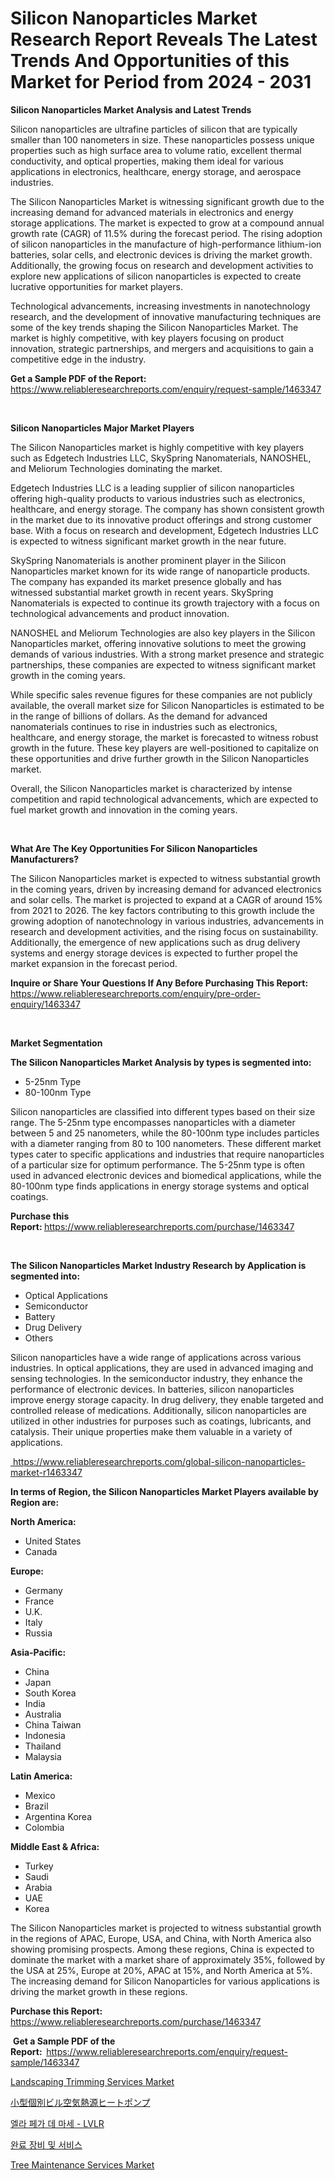 <p><h1>Silicon Nanoparticles Market Research Report Reveals The Latest Trends And Opportunities of this Market for Period from 2024 - 2031</h1></p><p><strong>Silicon Nanoparticles Market Analysis and Latest Trends</strong></p>
<p><p>Silicon nanoparticles are ultrafine particles of silicon that are typically smaller than 100 nanometers in size. These nanoparticles possess unique properties such as high surface area to volume ratio, excellent thermal conductivity, and optical properties, making them ideal for various applications in electronics, healthcare, energy storage, and aerospace industries.</p><p>The Silicon Nanoparticles Market is witnessing significant growth due to the increasing demand for advanced materials in electronics and energy storage applications. The market is expected to grow at a compound annual growth rate (CAGR) of 11.5% during the forecast period. The rising adoption of silicon nanoparticles in the manufacture of high-performance lithium-ion batteries, solar cells, and electronic devices is driving the market growth. Additionally, the growing focus on research and development activities to explore new applications of silicon nanoparticles is expected to create lucrative opportunities for market players.</p><p>Technological advancements, increasing investments in nanotechnology research, and the development of innovative manufacturing techniques are some of the key trends shaping the Silicon Nanoparticles Market. The market is highly competitive, with key players focusing on product innovation, strategic partnerships, and mergers and acquisitions to gain a competitive edge in the industry.</p></p>
<p><strong>Get a Sample PDF of the Report:&nbsp;</strong> <a href="https://www.reliableresearchreports.com/enquiry/request-sample/1463347">https://www.reliableresearchreports.com/enquiry/request-sample/1463347</a></p>
<p>&nbsp;</p>
<p><strong>Silicon Nanoparticles Major Market Players</strong></p>
<p><p>The Silicon Nanoparticles market is highly competitive with key players such as Edgetech Industries LLC, SkySpring Nanomaterials, NANOSHEL, and Meliorum Technologies dominating the market. </p><p>Edgetech Industries LLC is a leading supplier of silicon nanoparticles offering high-quality products to various industries such as electronics, healthcare, and energy storage. The company has shown consistent growth in the market due to its innovative product offerings and strong customer base. With a focus on research and development, Edgetech Industries LLC is expected to witness significant market growth in the near future.</p><p>SkySpring Nanomaterials is another prominent player in the Silicon Nanoparticles market known for its wide range of nanoparticle products. The company has expanded its market presence globally and has witnessed substantial market growth in recent years. SkySpring Nanomaterials is expected to continue its growth trajectory with a focus on technological advancements and product innovation.</p><p>NANOSHEL and Meliorum Technologies are also key players in the Silicon Nanoparticles market, offering innovative solutions to meet the growing demands of various industries. With a strong market presence and strategic partnerships, these companies are expected to witness significant market growth in the coming years.</p><p>While specific sales revenue figures for these companies are not publicly available, the overall market size for Silicon Nanoparticles is estimated to be in the range of billions of dollars. As the demand for advanced nanomaterials continues to rise in industries such as electronics, healthcare, and energy storage, the market is forecasted to witness robust growth in the future. These key players are well-positioned to capitalize on these opportunities and drive further growth in the Silicon Nanoparticles market. </p><p>Overall, the Silicon Nanoparticles market is characterized by intense competition and rapid technological advancements, which are expected to fuel market growth and innovation in the coming years.</p></p>
<p>&nbsp;</p>
<p><strong>What Are The Key Opportunities For Silicon Nanoparticles Manufacturers?</strong></p>
<p><p>The Silicon Nanoparticles market is expected to witness substantial growth in the coming years, driven by increasing demand for advanced electronics and solar cells. The market is projected to expand at a CAGR of around 15% from 2021 to 2026. The key factors contributing to this growth include the growing adoption of nanotechnology in various industries, advancements in research and development activities, and the rising focus on sustainability. Additionally, the emergence of new applications such as drug delivery systems and energy storage devices is expected to further propel the market expansion in the forecast period.</p></p>
<p><strong>Inquire or Share Your Questions If Any Before Purchasing This Report:</strong> <a href="https://www.reliableresearchreports.com/enquiry/pre-order-enquiry/1463347">https://www.reliableresearchreports.com/enquiry/pre-order-enquiry/1463347</a></p>
<p>&nbsp;</p>
<p><strong>Market Segmentation</strong></p>
<p><strong>The Silicon Nanoparticles Market Analysis by types is segmented into:</strong></p>
<p><ul><li>5-25nm Type</li><li>80-100nm Type</li></ul></p>
<p><p>Silicon nanoparticles are classified into different types based on their size range. The 5-25nm type encompasses nanoparticles with a diameter between 5 and 25 nanometers, while the 80-100nm type includes particles with a diameter ranging from 80 to 100 nanometers. These different market types cater to specific applications and industries that require nanoparticles of a particular size for optimum performance. The 5-25nm type is often used in advanced electronic devices and biomedical applications, while the 80-100nm type finds applications in energy storage systems and optical coatings.</p></p>
<p><strong>Purchase this Report:&nbsp;</strong><a href="https://www.reliableresearchreports.com/purchase/1463347">https://www.reliableresearchreports.com/purchase/1463347</a></p>
<p>&nbsp;</p>
<p><strong>The Silicon Nanoparticles Market Industry Research by Application is segmented into:</strong></p>
<p><ul><li>Optical Applications</li><li>Semiconductor</li><li>Battery</li><li>Drug Delivery</li><li>Others</li></ul></p>
<p><p>Silicon nanoparticles have a wide range of applications across various industries. In optical applications, they are used in advanced imaging and sensing technologies. In the semiconductor industry, they enhance the performance of electronic devices. In batteries, silicon nanoparticles improve energy storage capacity. In drug delivery, they enable targeted and controlled release of medications. Additionally, silicon nanoparticles are utilized in other industries for purposes such as coatings, lubricants, and catalysis. Their unique properties make them valuable in a variety of applications.</p></p>
<p><a href="https://www.reliableresearchreports.com/global-silicon-nanoparticles-market-r1463347">&nbsp;https://www.reliableresearchreports.com/global-silicon-nanoparticles-market-r1463347</a></p>
<p><strong>In terms of Region, the Silicon Nanoparticles Market Players available by Region are:</strong></p>
<p>
    <p> <strong> North America: </strong>
        <ul>
            <li>United States</li>
            <li>Canada</li>
        </ul>
        </p> 
    <p> <strong> Europe: </strong>
        <ul>
            <li>Germany</li>
            <li>France</li>
            <li>U.K.</li>
            <li>Italy</li>
            <li>Russia</li>
        </ul>
        </p> 
    <p> <strong> Asia-Pacific: </strong>
        <ul>
            <li>China</li>
            <li>Japan</li>
            <li>South Korea</li>
            <li>India</li>
            <li>Australia</li>
            <li>China Taiwan</li>
            <li>Indonesia</li>
            <li>Thailand</li>
            <li>Malaysia</li>
        </ul>
        </p> 
    <p> <strong> Latin America: </strong>
        <ul>
            <li>Mexico</li>
            <li>Brazil</li>
            <li>Argentina Korea</li>
            <li>Colombia</li>
        </ul>
        </p> 
    <p> <strong> Middle East & Africa: </strong>
        <ul>
            <li>Turkey</li>
            <li>Saudi</li>
            <li>Arabia</li>
            <li>UAE</li>
            <li>Korea</li>
        </ul>
    </p>
    </p>
<p><p>The Silicon Nanoparticles market is projected to witness substantial growth in the regions of APAC, Europe, USA, and China, with North America also showing promising prospects. Among these regions, China is expected to dominate the market with a market share of approximately 35%, followed by the USA at 25%, Europe at 20%, APAC at 15%, and North America at 5%. The increasing demand for Silicon Nanoparticles for various applications is driving the market growth in these regions.</p></p>
<p><strong>Purchase this Report: </strong><a href="https://www.reliableresearchreports.com/purchase/1463347">https://www.reliableresearchreports.com/purchase/1463347</a></p>
<p>&nbsp;<strong>Get a Sample PDF of the Report:&nbsp;&nbsp;</strong><a href="https://www.reliableresearchreports.com/enquiry/request-sample/1463347">https://www.reliableresearchreports.com/enquiry/request-sample/1463347</a></p>
<p><strong></strong></p>
<p><p><a href="https://github.com/AnnChovey2023/Market-Research-Report-List-1/blob/main/landscaping-trimming-services-market.md">Landscaping Trimming Services Market</a></p><p><a href="https://github.com/RodHoppe07/Market-Research-Report-List-2/blob/main/310206290207.md">小型個別ビル空気熱源ヒートポンプ</a></p><p><a href="https://github.com/raap8632/Market-Research-Report-List-2/blob/main/8183498129023.md">엘라 페가 데 마세 - LVLR</a></p><p><a href="https://github.com/vanessagrant665567/Market-Research-Report-List-1/blob/main/4338818129024.md">완료 장비 및 서비스</a></p><p><a href="https://github.com/ZackaryHalvorson2023/Market-Research-Report-List-1/blob/main/tree-maintenance-services-market.md">Tree Maintenance Services Market</a></p></p>
